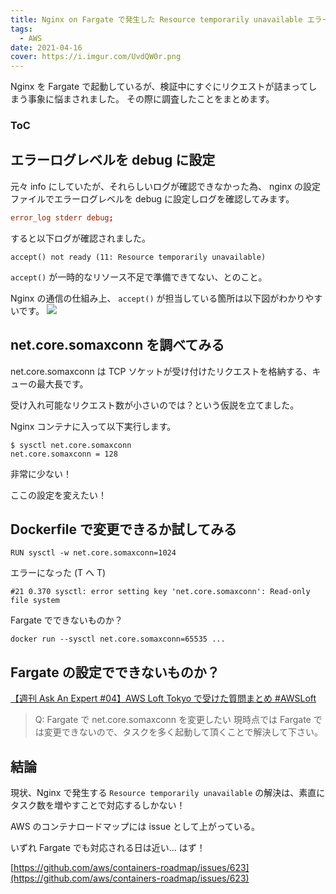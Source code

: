 ```yaml
---
title: Nginx on Fargate で発生した Resource temporarily unavailable エラーを調査した
tags:
  - AWS
date: 2021-04-16
cover: https://i.imgur.com/UvdQW0r.png
---
```


Nginx を Fargate で起動しているが、検証中にすぐにリクエストが詰まってしまう事象に悩まされました。
その際に調査したことをまとめます。

<div class="toc">
<div class="toc-content">
<h3 class="menu-label">ToC</h3>
<!-- toc -->
</div>
</div>

<!-- more -->

## エラーログレベルを debug に設定

元々 info にしていたが、それらしいログが確認できなかった為、
nginx の設定ファイルでエラーログレベルを debug に設定しログを確認してみます。

```nginx.conf
error_log stderr debug;
```

すると以下ログが確認されました。

```
accept() not ready (11: Resource temporarily unavailable)
```

`accept()` が一時的なリソース不足で準備できてない、とのこと。

Nginx の通信の仕組み上、 `accept()` が担当している箇所は以下図がわかりやすいです。
![](https://i.imgur.com/PPJozW1.png)

## net.core.somaxconn を調べてみる

net.core.somaxconn は TCP ソケットが受け付けたリクエストを格納する、キューの最大長です。

受け入れ可能なリクエスト数が小さいのでは？という仮説を立てました。

Nginx コンテナに入って以下実行します。

```console
$ sysctl net.core.somaxconn
net.core.somaxconn = 128
```

非常に少ない！

ここの設定を変えたい！

## Dockerfile で変更できるか試してみる

```
RUN sysctl -w net.core.somaxconn=1024
```

エラーになった (T へ T)

```
#21 0.370 sysctl: error setting key 'net.core.somaxconn': Read-only file system
```

Fargate でできないものか？

```
docker run --sysctl net.core.somaxconn=65535 ...
```

## Fargate の設定でできないものか？

[【週刊 Ask An Expert #04】AWS Loft Tokyo で受けた質問まとめ #AWSLoft](https://aws.amazon.com/jp/blogs/startup/weekly-aae-04/)

> Q: Fargate で net.core.somaxconn を変更したい
> 現時点では Fargate では変更できないので、タスクを多く起動して頂くことで解決して下さい。

## 結論

現状、Nginx で発生する `Resource temporarily unavailable` の解決は、素直にタスク数を増やすことで対応するしかない！

AWS のコンテナロードマップには issue として上がっている。

いずれ Fargate でも対応される日は近い... はず！

[https://github.com/aws/containers-roadmap/issues/623](https://github.com/aws/containers-roadmap/issues/623)
